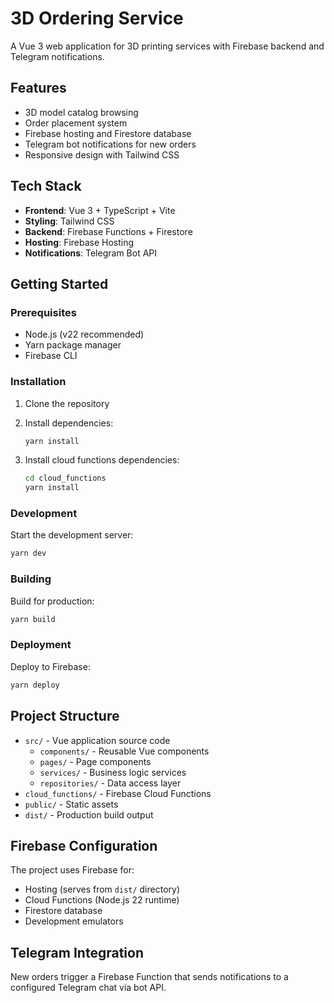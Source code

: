 # 3D Ordering Service

A Vue 3 web application for 3D printing services with Firebase backend and Telegram notifications.

## Features

- 3D model catalog browsing
- Order placement system
- Firebase hosting and Firestore database
- Telegram bot notifications for new orders
- Responsive design with Tailwind CSS

## Tech Stack

- **Frontend**: Vue 3 + TypeScript + Vite
- **Styling**: Tailwind CSS
- **Backend**: Firebase Functions + Firestore
- **Hosting**: Firebase Hosting
- **Notifications**: Telegram Bot API

## Getting Started

### Prerequisites

- Node.js (v22 recommended)
- Yarn package manager
- Firebase CLI

### Installation

1. Clone the repository
2. Install dependencies:
   ```bash
   yarn install
   ```

3. Install cloud functions dependencies:
   ```bash
   cd cloud_functions
   yarn install
   ```

### Development

Start the development server:
```bash
yarn dev
```

### Building

Build for production:
```bash
yarn build
```

### Deployment

Deploy to Firebase:
```bash
yarn deploy
```

## Project Structure

- `src/` - Vue application source code
  - `components/` - Reusable Vue components
  - `pages/` - Page components
  - `services/` - Business logic services
  - `repositories/` - Data access layer
- `cloud_functions/` - Firebase Cloud Functions
- `public/` - Static assets
- `dist/` - Production build output

## Firebase Configuration

The project uses Firebase for:
- Hosting (serves from `dist/` directory)
- Cloud Functions (Node.js 22 runtime)
- Firestore database
- Development emulators

## Telegram Integration

New orders trigger a Firebase Function that sends notifications to a configured Telegram chat via bot API.